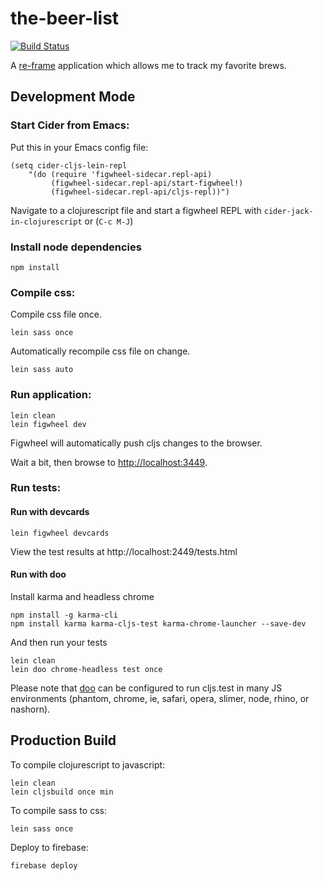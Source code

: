 # the-beer-list

[![Build Status](https://travis-ci.org/chicovg/the-beer-list.svg?branch=master)](https://travis-ci.org/chicovg/the-beer-list)

A [re-frame](https://github.com/Day8/re-frame) application which allows me to track my favorite brews.

## Development Mode

### Start Cider from Emacs:

Put this in your Emacs config file:

```
(setq cider-cljs-lein-repl
	"(do (require 'figwheel-sidecar.repl-api)
         (figwheel-sidecar.repl-api/start-figwheel!)
         (figwheel-sidecar.repl-api/cljs-repl))")
```

Navigate to a clojurescript file and start a figwheel REPL with `cider-jack-in-clojurescript` or (`C-c M-J`)

### Install node dependencies

```
npm install
```

### Compile css:

Compile css file once.

```
lein sass once
```

Automatically recompile css file on change.

```
lein sass auto
```

### Run application:

```
lein clean
lein figwheel dev
```

Figwheel will automatically push cljs changes to the browser.

Wait a bit, then browse to [http://localhost:3449](http://localhost:3449).

### Run tests:

#### Run with devcards

```
lein figwheel devcards
```

View the test results at http://localhost:2449/tests.html

#### Run with doo

Install karma and headless chrome

```
npm install -g karma-cli
npm install karma karma-cljs-test karma-chrome-launcher --save-dev
```

And then run your tests

```
lein clean
lein doo chrome-headless test once
```

Please note that [doo](https://github.com/bensu/doo) can be configured to run cljs.test in many JS environments (phantom, chrome, ie, safari, opera, slimer, node, rhino, or nashorn).

## Production Build

To compile clojurescript to javascript:

```
lein clean
lein cljsbuild once min
```

To compile sass to css:

```
lein sass once
```

Deploy to firebase:

```
firebase deploy
```
